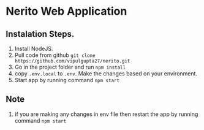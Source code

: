 # Nerito Web Application

## Instalation Steps.
1. Install NodeJS.
2. Pull code from github `git clone https://github.com/vipulgupta27/nerito.git`
3. Go in the project folder and run `npm install`
4. copy `.env.local` to `.env`. Make the changes based on your environment.
5. Start app by running command `npm start`

## Note
1. if you are making any changes in env file then restart the app by running command `npm start`